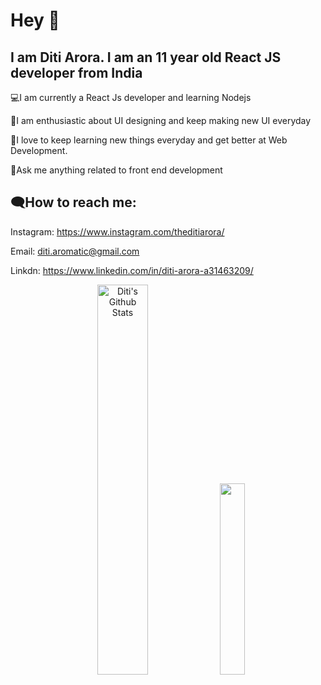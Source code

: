  # Hey 👋
 
## I am Diti Arora. I am an 11 year old React JS developer from India



💻I am currently a React Js developer and learning Nodejs

🎨I am enthusiastic about UI designing and keep making new UI everyday

🌱I love to keep learning new things everyday and get better at Web Development.

💭Ask me anything related to front end development


## 🗨How to reach me:

Instagram: https://www.instagram.com/theditiarora/

Email: diti.aromatic@gmail.com

Linkdn: https://www.linkedin.com/in/diti-arora-a31463209/

<p align="center">
 <img src="https://github-readme-stats.vercel.app/api?username=Diti-Arora13&include_all_commits=true&count_private=true&show_icons=true&line_height=20&title_color=7A7ADB&icon_color=2234AE&text_color=D3D3D3&bg_color=0,000000,130F40" alt="Diti's Github Stats" width="40%" style="margin-right="40px"">
  <img src="https://github-readme-stats.vercel.app/api/top-langs/?username=Diti-Arora13&theme=tokyonight&layout=compact" width="28%">
</p>




